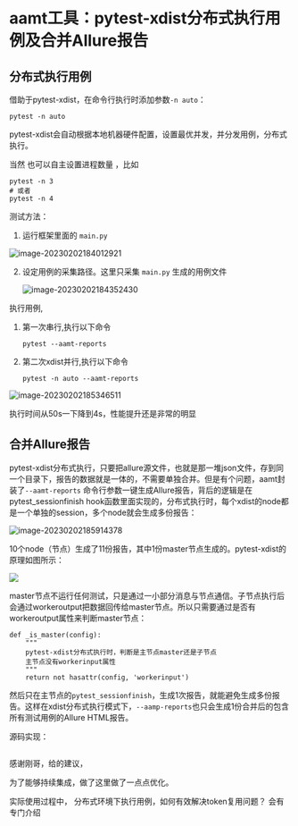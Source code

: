 # aamt工具：pytest-xdist分布式执行用例及合并Allure报告

## 分布式执行用例

借助于pytest-xdist，在命令行执行时添加参数`-n auto`：

```
pytest -n auto
```

pytest-xdist会自动根据本地机器硬件配置，设置最优并发，并分发用例，分布式执行。

当然 也可以自主设置进程数量 ，比如 

```
pytest -n 3
# 或者 
pytest -n 4
```

测试方法：

1. 运行框架里面的 `main.py`

![image-20230202184012921](http://biji.51automate.cn/blogs/img/image-20230202184012921.png)

2. 设定用例的采集路径。这里只采集 `main.py` 生成的用例文件

   ![image-20230202184352430](http://biji.51automate.cn/blogs/img/image-20230202184352430.png)

执行用例,

1. 第一次串行,执行以下命令

   ``` 
   pytest --aamt-reports
   ```

2. 第二次xdist并行,执行以下命令

   ```
   pytest -n auto --aamt-reports
   ```

![image-20230202185346511](http://biji.51automate.cn/blogs/img/image-20230202185346511.png)

执行时间从50s一下降到4s，性能提升还是非常的明显

## 合并Allure报告

pytest-xdist分布式执行，只要把allure源文件，也就是那一堆json文件，存到同一个目录下，报告的数据就是一体的，不需要单独合并。但是有个问题，aamt封装了`--aamt-reports` 命令行参数一键生成Allure报告，背后的逻辑是在pytest_sessionfinish hook函数里面实现的，分布式执行时，每个xdist的node都是一个单独的session，多个node就会生成多份报告：

![image-20230202185914378](http://biji.51automate.cn/blogs/img/image-20230202185914378.png)

10个node（节点）生成了11份报告，其中1份master节点生成的。pytest-xdist的原理如图所示：

![](http://biji.51automate.cn/blogs/img/20230202185949.png)



master节点不运行任何测试，只是通过一小部分消息与节点通信。子节点执行后会通过workeroutput把数据回传给master节点。所以只需要通过是否有workeroutput属性来判断master节点：

```
def _is_master(config):
    """
    pytest-xdist分布式执行时，判断是主节点master还是子节点
    主节点没有workerinput属性
    """
    return not hasattr(config, 'workerinput')
```

然后只在主节点的`pytest_sessionfinish`，生成1次报告，就能避免生成多份报告。这样在xdist分布式执行模式下，`--aamp-reports`也只会生成1份合并后的包含所有测试用例的Allure HTML报告。

源码实现：

```
```

感谢刚哥，给的建议，

为了能够持续集成，做了这里做了一点点优化。



实际使用过程中， 分布式环境下执行用例，如何有效解决token复用问题？ 会有专门介绍
